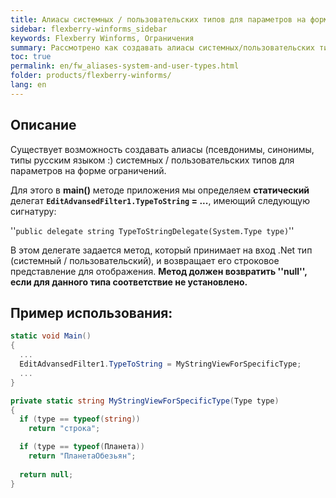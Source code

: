 ```yaml
---
title: Алиасы системных / пользовательских типов для параметров на форме ограничений
sidebar: flexberry-winforms_sidebar
keywords: Flexberry Winforms, Ограничения
summary: Рассмотрено как создавать алиасы системных/пользовательских типов для параметров на форме ограничений с помощью статического делегата
toc: true
permalink: en/fw_aliases-system-and-user-types.html
folder: products/flexberry-winforms/
lang: en
---
```


## Описание

Существует возможность создавать алиасы (псевдонимы, синонимы, типы русским языком :) системных / пользовательских типов для параметров на форме ограничений.

Для этого в __main()__ методе приложения мы определяем __статический__ делегат __`EditAdvansedFilter1.TypeToString` = ...__, 
имеющий следующую сигнатуру: 

''`public delegate string TypeToStringDelegate(System.Type type)`''

В этом делегате задается метод, который принимает на вход .Net тип (системный / пользовательский), и возвращает его строковое представление для отображения.
__Метод должен возвратить ''null'', если для данного типа соответствие не установлено.__


## Пример использования:

```csharp
static void Main()
{
  ...
  EditAdvansedFilter1.TypeToString = MyStringViewForSpecificType;
  ...
}

private static string MyStringViewForSpecificType(Type type)
{
  if (type == typeof(string))
    return "строка";

  if (type == typeof(Планета))
    return "ПланетаОбезьян";
             
  return null;
}
```